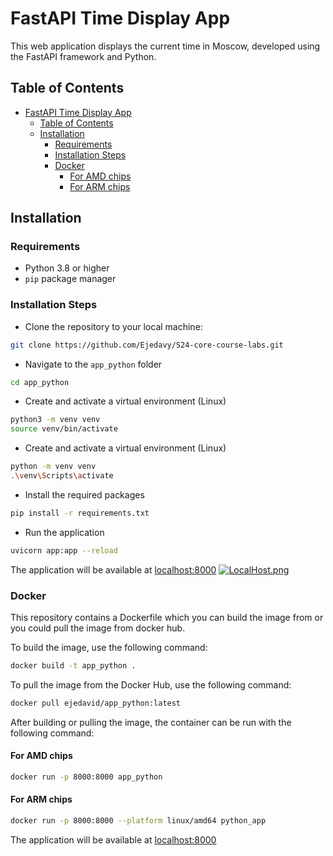 # FastAPI Time Display App

This web application displays the current time in Moscow, developed using the FastAPI framework and Python.

## Table of Contents

- [FastAPI Time Display App](#fastapi-time-display-app)
  - [Table of Contents](#table-of-contents)
  - [Installation](#installation)
    - [Requirements](#requirements)
    - [Installation Steps](#installation-steps)
    - [Docker](#docker)
      - [For AMD chips](#for-amd-chips)
      - [For ARM chips](#for-arm-chips)

## Installation

### Requirements

- Python 3.8 or higher
- `pip` package manager

### Installation Steps

- Clone the repository to your local machine:

```bash
git clone https://github.com/Ejedavy/S24-core-course-labs.git
```

- Navigate to the `app_python` folder

```bash
cd app_python
```

- Create and activate a virtual environment (Linux)

```bash
python3 -m venv venv
source venv/bin/activate
```

- Create and activate a virtual environment (Linux)

```bash
python -m venv venv
.\venv\Scripts\activate
```

- Install the required packages

```bash
pip install -r requirements.txt
```

- Run the application

```bash
uvicorn app:app --reload
```

The application will be available at [localhost:8000](http://localhost:8000/)
[![LocalHost.png](https://i.postimg.cc/QCPrb9C0/image.png)](https://postimg.cc/xNK7jdKz)



### Docker

This repository contains a Dockerfile which you can build the image from or you could pull the image from docker hub.

To build the image, use the following command:

```bash
docker build -t app_python .
```

To pull the image from the Docker Hub, use the following command:

```bash
docker pull ejedavid/app_python:latest
```

After building or pulling the image, the container can be run with the following command:

#### For AMD chips

```bash
docker run -p 8000:8000 app_python
```

#### For ARM chips
```bash
docker run -p 8000:8000 --platform linux/amd64 python_app
```

The application will be available at [localhost:8000](http://localhost:8000/)
